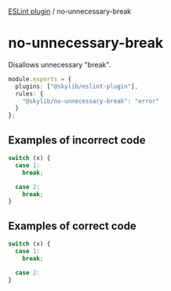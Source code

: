 [ESLint plugin](https://ilyub.github.io/eslint-plugin/) / no-unnecessary-break

# no-unnecessary-break

Disallows unnecessary "break".

```ts
module.exports = {
  plugins: ["@skylib/eslint-plugin"],
  rules: {
    "@skylib/no-unnecessary-break": "error"
  }
};
```

## Examples of incorrect code

```ts
switch (x) {
  case 1:
    break;

  case 2:
    break;
}
```

## Examples of correct code

```ts
switch (x) {
  case 1:
    break;

  case 2:
}
```